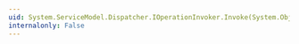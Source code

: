 ```yaml
---
uid: System.ServiceModel.Dispatcher.IOperationInvoker.Invoke(System.Object,System.Object[],System.Object[]@)
internalonly: False
---
```


